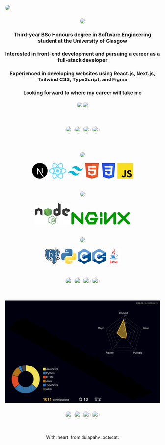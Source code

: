 ### <img src="https://github.com/dulapahv/dulapahv/assets/71577909/8ce87163-bb39-4651-823a-ae70df84eed4" style="border-radius:8px" />

### <p align="center"><img src="https://img.shields.io/badge/🔍_About_Me_🔎-995bfb?style=for-the-badge" height="50em" style="border-radius:6px" /></p>

<h3 align="center">Third-year BSc Honours degree in Software Engineering student at the University of Glasgow</h3>
<h3 align="center">Interested in front-end development and pursuing a career as a full-stack developer</h3>
<h3 align="center">Experienced in developing websites using React.js, Next.js, Tailwind CSS, TypeScript, and Figma</h3>
<h3 align="center">Looking forward to where my career will take me</h3>

### <p align="center">[<img src="https://img.shields.io/badge/✨_Portfolio-fb568a?style=for-the-badge" height="35em" style="border-radius:5px" />](https://dulapahv.dev) [<img src="https://img.shields.io/badge/Discord-%235865F2.svg?style=for-the-badge&logo=discord&logoColor=white" height="35em" style="border-radius:5px" />](https://discord.com/users/463287202005123072)</p>

<br>

### <p align="center"><img src="https://img.shields.io/badge/_-f7588a?style=for-the-badge" height="25em" width="25em" style="border-radius:100%" /> <img src="https://img.shields.io/badge/_-49dbdd?style=for-the-badge" height="25em" width="25em" style="border-radius:100%" /> <img src="https://img.shields.io/badge/_-995bfb?style=for-the-badge" height="25em" width="25em" style="border-radius:100%" /> <img src="https://img.shields.io/badge/_-f8ce57?style=for-the-badge" height="25em" width="25em" style="border-radius:100%" /></p>

<br>

### <p align="center"><img src="https://img.shields.io/badge/🌸_Frontend_🌸-f8ce57?style=for-the-badge" height="50em" style="border-radius:6px" /></p>

<div align="center">
 <img height="50em" src="./frontend/nextjs.png?raw=true" />
 <img height="50em" src="./frontend/reactjs.png?raw=true" />
 <img height="50em" src="./frontend/tailwindcss.png?raw=true" />
 <img height="50em" src="./frontend/html.png?raw=true" />
 <img height="50em" src="./frontend/css.png?raw=true" />
 <img height="50em" src="./frontend/js.png?raw=true" />
</div>

<br>

### <p align="center"><img src="https://img.shields.io/badge/🔗_API_🔗-f7588a?style=for-the-badge" height="50em" style="border-radius:6px" /></p>

<div align="center">
  <img height="70em" src="./api/nodejs.png?raw=true" />
  <img height="40em" src="./api/nginx.png?raw=true" />
</div>

<br>

### <p align="center"><img src="https://img.shields.io/badge/💾_Backend_💾-49dbdd?style=for-the-badge" height="50em" style="border-radius:6px" /></p>

<div align="center">
 <img height="50em" src="./backend/postgresql.png?raw=true" />
 <img height="50em" src="./backend/py.png?raw=true" />
 <img height="50em" src="./backend/c.png?raw=true" />
 <img height="50em" src="./backend/cpp.png?raw=true" />
 <img height="50em" src="./backend/java.png?raw=true" />
</div>

<!-- ## <p align="center">🥇 EXPERIENCES & EXPERTISES 🥇</p>

- Official <u>***Teaching Assistance***</u> of KMITL in Rust and C/C++ programming language for the KMITL freshmen.
- <u>***Qualified***</u> and currently a  <u>***cadet at  42Bangkok***</u>, a global computer science school from France.
- <u>***Initiated and mentored***</u> KMITL freshmen in Python and C programming language in the SE14 Pre-Session activity.
- <u>***Teach coding***</u> to friends at KMITL and other universities. -->

<br>

### <p align="center"><img src="https://img.shields.io/badge/_-f7588a?style=for-the-badge" height="25em" width="25em" style="border-radius:100%" /> <img src="https://img.shields.io/badge/_-49dbdd?style=for-the-badge" height="25em" width="25em" style="border-radius:100%" /> <img src="https://img.shields.io/badge/_-995bfb?style=for-the-badge" height="25em" width="25em" style="border-radius:100%" /> <img src="https://img.shields.io/badge/_-f8ce57?style=for-the-badge" height="25em" width="25em" style="border-radius:100%" /></p>

<br>

<!-- ### <p align="center"><img src="https://img.shields.io/badge/📈_My_Github_Stats_📊-995bfb?style=for-the-badge" height="50em" style="border-radius:8px" /></p> -->

<!-- <p align="center">
<img align="center" src="https://komarev.com/ghpvc/?username=DulapahV&color=blue&label=VISITORS+COUNT&style=flat-square"/>
</p>
<p align="center">
  <img height="180em" src="https://github-readme-stats.vercel.app/api?username=DulapahV&show_icons=true&hide_border=true&&count_private=true&include_all_commits=true&theme=dracula" />
  <img height="180em" src="https://github-readme-stats.vercel.app/api/top-langs/?username=DulapahV&exclude_repo=KNN-Image-Classification&show_icons=true&hide_border=true&langs_count=10&layout=compact&theme=dracula"/>
</p> -->

![3d](./profile-3d-contrib/profile-night-rainbow.svg)

### <p align="center"><img src="https://img.shields.io/badge/_-f7588a?style=for-the-badge" height="25em" width="25em" style="border-radius:100%" /> <img src="https://img.shields.io/badge/_-49dbdd?style=for-the-badge" height="25em" width="25em" style="border-radius:100%" /> <img src="https://img.shields.io/badge/_-995bfb?style=for-the-badge" height="25em" width="25em" style="border-radius:100%" /> <img src="https://img.shields.io/badge/_-f8ce57?style=for-the-badge" height="25em" width="25em" style="border-radius:100%" /></p>

<br>

<p align="center">With :heart: from dulapahv :octocat:</p>
